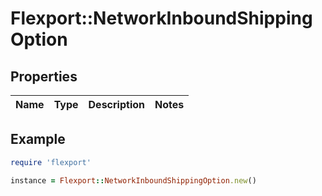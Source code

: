 # Flexport::NetworkInboundShippingOption

## Properties

| Name | Type | Description | Notes |
| ---- | ---- | ----------- | ----- |

## Example

```ruby
require 'flexport'

instance = Flexport::NetworkInboundShippingOption.new()
```

